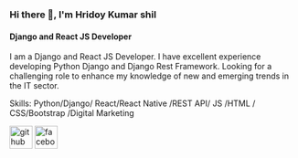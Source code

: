 ### Hi there 👋, I'm Hridoy Kumar shil 
#### Django and React JS Developer
I am a Django and React JS Developer. I have excellent experience developing Python Django and Django Rest Framework. Looking for a challenging role to enhance my knowledge of new and emerging trends in the IT sector.

Skills: Python/Django/ React/React Native /REST API/ JS /HTML / CSS/Bootstrap /Digital Marketing



[<img src='https://cdn.jsdelivr.net/npm/simple-icons@3.0.1/icons/github.svg' alt='github' height='40'>](https://github.com/hridoyshil)  [<img src='https://cdn.jsdelivr.net/npm/simple-icons@3.0.1/icons/facebook.svg' alt='facebook' height='40'>](https://www.facebook.com/Hridoykumarshil)  

